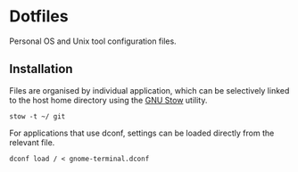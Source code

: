 # Dotfiles

Personal OS and Unix tool configuration files.

## Installation

Files are organised by individual application, which can be selectively linked to the host home directory using the [GNU Stow](https://www.gnu.org/software/stow/) utility.

    stow -t ~/ git

For applications that use dconf, settings can be loaded directly from the relevant file.

    dconf load / < gnome-terminal.dconf
